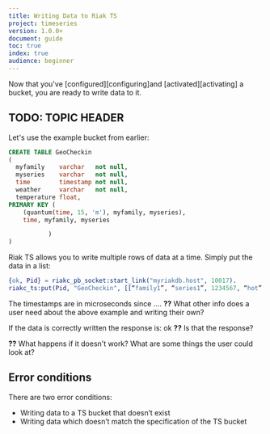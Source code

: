 ```yaml
---
title: Writing Data to Riak TS
project: timeseries
version: 1.0.0+
document: guide
toc: true
index: true
audience: beginner
---
```


Now that you've [configured][configuring]and [activated][activating] a bucket, you are ready to write data to it.

## TODO: TOPIC HEADER

Let's use the example bucket from earlier:

```sql
CREATE TABLE GeoCheckin
(
  myfamily    varchar   not null,
  myseries    varchar   not null,
  time        timestamp not null,
  weather     varchar   not null,
  temperature float,
PRIMARY KEY (
    (quantum(time, 15, 'm'), myfamily, myseries),
    time, myfamily, myseries

           )
)
```

Riak TS allows you to write multiple rows of data at a time. Simply put the data in a list:

```erlang
{ok, Pid} = riakc_pb_socket:start_link("myriakdb.host", 10017).
riakc_ts:put(Pid, "GeoCheckin", [[“family1”, “series1”, 1234567, “hot”, 23.5], [“family2”, “series99”, 1234567, “windy”, 19.8]]).
```

The timestamps are in microseconds since ....
**??** What other info does a user need about the above example and writing their own?


If the data is correctly written the response is:
ok **??** Is that the response?

**??** What happens if it doesn't work? What are some things the user could look at?

## Error conditions

There are two error conditions:

* Writing data to a TS bucket that doesn’t exist
*	Writing data which doesn’t match the specification of the TS bucket
